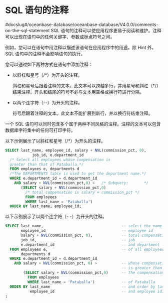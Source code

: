 SQL 语句的注释 
==============================
#docslug#/oceanbase-database/oceanbase-database/V4.0.0/comments-on-the-sql-statement
SQL 语句的注释可以使应用程序更易于阅读和维护。注释可以出现在语句中的任何关键字、参数或标点符号之间。

例如，您可以在语句中用注释以描述该语句在应用程序中的用途。除 Hint 外，SQL 语句中的注释不会影响语句的执行。

您可以通过如下两种方式在语句中添加注释：

* 以斜杠和星号（/\*）为开头的注释。

  斜杠和星号后跟着注释的文本。此文本可以跨越多行，并用星号和斜杠（\*/）结束注释。开头和结尾的符号不必与文本用空格或换行符进行分隔。
  

* 以两个连字符（--）为开头的注释。

  符号后跟着注释的文本。此文本不能扩展到新行，并以换行符结束注释。
  




一个 SQL 语句可以同时包含多个属于两种不同风格的注释。注释的文本可以包含数据库字符集中的任何可打印字符。

以下示例展示了以斜杠和星号（/\*）为开头的注释。

```sql
SELECT last_name, employee_id, salary + NVL(commission_pct, 0), 
            job_id, e.department_id
  /* Select all employees whose compensation is
  greater than that of Pataballa.*/
  FROM employees e, departments d
  /*The DEPARTMENTS table is used to get the department name.*/
  WHERE e.department_id = d.department_id
    AND salary + NVL(commission_pct,0) >   /* Subquery:       */
       (SELECT salary + NVL(commission_pct,0)
         /* total compensation is salary + commission_pct */
         FROM employees 
         WHERE last_name = 'Pataballa')
  ORDER BY last_name, employee_id;
```



以下示例展示了以两个连字符（- -）为开头的注释。

```sql
SELECT last_name,                                   -- select the name
       employee_id                                  -- employee id
       salary + NVL(commission_pct, 0),             -- total compensation
       job_id,                                      -- job
       e.department_id                              -- and department
  FROM employees e,                                 -- of all employees
       departments d
  WHERE e.department_id = d.department_id
    AND salary + NVL(commission_pct, 0) >           -- whose compensation 
                                                    -- is greater than
        (SELECT salary + NVL(commission_pct,0)      -- the compensation
          FROM employees 
          WHERE last_name = 'Pataballa')            -- of Pataballa
  ORDER BY last_name                                -- and order by last name
           employee_id                              -- and employee id.
;
```


